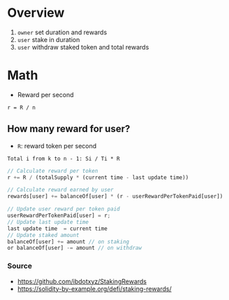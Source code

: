 # Overview

1. `owner` set duration and rewards
2. `user` stake in duration
3. `user` withdraw staked token and total rewards

# Math

- Reward per second

```
r = R / n
```

## How many reward for user?

- `R`: reward token per second

```
Total i from k to n - 1: Si / Ti * R
```

```js
// Calculate reward per token
r += R / (totalSupply * (current time - last update time))

// Calculate reward earned by user
rewards[user] += balanceOf[user] * (r - userRewardPerTokenPaid[user])

// Update user reward per token paid
userRewardPerTokenPaid[user] = r;
// Update last update time
last update time  = current time
// Update staked amount
balanceOf[user] += amount // on staking
or balanceOf[user] -= amount // on withdraw
```

### Source

- https://github.com/ibdotxyz/StakingRewards
- https://solidity-by-example.org/defi/staking-rewards/
